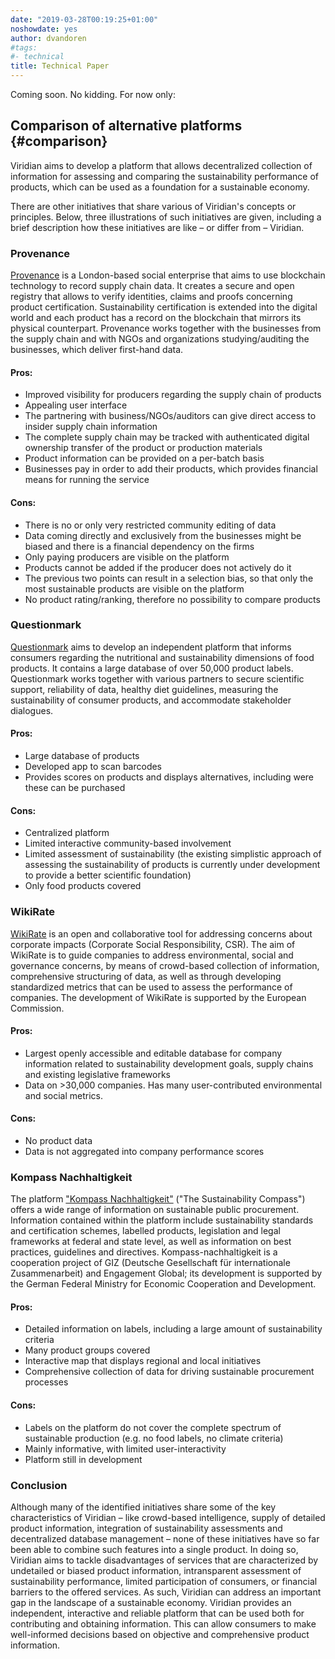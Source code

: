 ```yaml
---
date: "2019-03-28T00:19:25+01:00"
noshowdate: yes
author: dvandoren
#tags:
#- technical
title: Technical Paper
---
```


Coming soon. No kidding. For now only:

## Comparison of alternative platforms {#comparison}

Viridian aims to develop a platform that allows decentralized collection of information for assessing and comparing the sustainability performance of products, which can be used as a foundation for a sustainable economy.

There are other initiatives that share various of Viridian's concepts or principles. Below, three illustrations of such initiatives are given, including a brief description how these initiatives are like – or differ from – Viridian.

### Provenance

[Provenance](https://www.provenance.org/) is a London-based social enterprise that aims to use blockchain technology to record supply chain data. It creates a secure and open registry that allows to verify identities, claims and proofs concerning product certification. Sustainability certification is extended into the digital world and each product has a record on the blockchain that mirrors its physical counterpart.
Provenance works together with the businesses from the supply chain and with NGOs and organizations studying/auditing the businesses, which deliver first-hand data.

#### Pros:

- Improved visibility for producers regarding the supply chain of products
- Appealing user interface
- The partnering with business/NGOs/auditors can give direct access to insider supply chain information
- The complete supply chain may be tracked with authenticated digital ownership transfer of the product or production materials
- Product information can be provided on a per-batch basis
- Businesses pay in order to add their products, which provides financial means for running the service

<!-- (in fact, also on Viridian, some important information will have to come from the most involved stakeholders) -->

#### Cons:

- There is no or only very restricted community editing of data
- Data coming directly and exclusively from the businesses might be biased and there is a financial dependency on the firms
- Only paying producers are visible on the platform
- Products cannot be added if the producer does not actively do it
- The previous two points can result in a selection bias, so that only the most sustainable products are visible on the platform
- No product rating/ranking, therefore no possibility to compare products

### Questionmark

[Questionmark](https://www.thequestionmark.org/) aims to develop an independent platform that informs consumers regarding the nutritional and sustainability dimensions of food products. It contains a large database of over 50,000 product labels. Questionmark works together with various partners to secure scientific support, reliability of data, healthy diet guidelines, measuring the sustainability of consumer products, and accommodate stakeholder dialogues.

#### Pros:

- Large database of products
- Developed app to scan barcodes
- Provides scores on products and displays alternatives, including were these can be purchased

#### Cons:

- Centralized platform
- Limited interactive community-based involvement
- Limited assessment of sustainability (the existing simplistic approach of assessing the sustainability of products is currently under development to provide a better scientific foundation)
- Only food products covered

### WikiRate

[WikiRate](https://wikirate.org/) is an open and collaborative tool for addressing concerns about corporate impacts (Corporate Social Responsibility, CSR). The aim of WikiRate is to guide companies to address environmental, social and governance concerns, by means of crowd-based collection of information, comprehensive structuring of data, as well as through developing standardized metrics that can be used to assess the performance of companies. The development of WikiRate is supported by the European Commission.

#### Pros:

- Largest openly accessible and editable database for company information related to sustainability development goals, supply chains and existing legislative frameworks
- Data on >30,000 companies. Has many user-contributed environmental and social metrics.

#### Cons:

- No product data
- Data is not aggregated into company performance scores

### Kompass Nachhaltigkeit

The platform ["Kompass Nachhaltigkeit"](https://www.kompass-nachhaltigkeit.de) ("The Sustainability Compass") offers a wide range of information on sustainable public procurement. Information contained within the platform include sustainability standards and certification schemes, labelled products, legislation and legal frameworks at federal and state level, as well as information on best practices, guidelines and directives. Kompass-nachhaltigkeit is a cooperation project of GIZ (Deutsche Gesellschaft für internationale Zusammenarbeit) and Engagement Global; its development is supported by the German Federal Ministry for Economic Cooperation and Development.

#### Pros:

- Detailed information on labels, including a large amount of sustainability criteria
- Many product groups covered
- Interactive map that displays regional and local initiatives
- Comprehensive collection of data for driving sustainable procurement processes

#### Cons:

- Labels on the platform do not cover the complete spectrum of sustainable production (e.g. no food labels, no climate criteria)
- Mainly informative, with limited user-interactivity
- Platform still in development

### Conclusion

Although many of the identified initiatives share some of the key characteristics of Viridian – like crowd-based intelligence, supply of detailed product information, integration of sustainability assessments and decentralized database management – none of these initiatives have so far been able to combine such features into a single product. In doing so, Viridian aims to tackle disadvantages of services that are characterized by undetailed or biased product information, intransparent assessment of sustainability performance, limited participation of consumers, or financial barriers to the offered services. As such, Viridian can address an important gap in the landscape of a sustainable economy. Viridian provides an independent, interactive and reliable platform that can be used both for contributing and obtaining information. This can allow consumers to make well-informed decisions based on objective and comprehensive product information.
<!-- Many data from existing platforms can be integrated and complement Viridian. -->

